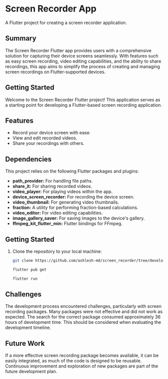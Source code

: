 # Screen Recorder App

A Flutter project for creating a screen recorder application.

## Summary

The Screen Recorder Flutter app provides users with a comprehensive solution for capturing their device screens seamlessly. With features such as easy screen recording, video editing capabilities, and the ability to share recordings, this app aims to simplify the process of creating and managing screen recordings on Flutter-supported devices.

## Getting Started

Welcome to the Screen Recorder Flutter project! This application serves as a starting point for developing a Flutter-based screen recording application.

## Features

- Record your device screen with ease.
- View and edit recorded videos.
- Share your recordings with others.

## Dependencies

This project relies on the following Flutter packages and plugins:

- **path_provider:** For handling file paths.
- **share_it:** For sharing recorded videos.
- **video_player:** For playing videos within the app.
- **device_screen_recorder:** For recording the device screen.
- **video_thumbnail:** For generating video thumbnails.
- **fraction:** A utility for performing fraction-based calculations.
- **video_editor:** For video editing capabilities.
- **image_gallery_saver:** For saving images to the device's gallery.
- **ffmpeg_kit_flutter_min:** Flutter bindings for FFmpeg.

## Getting Started

1. Clone the repository to your local machine:

   ```bash
   git clone https://github.com/ashlesh-md/screen_recorder/tree/development

   flutter pub get

   flutter run
   ```

## Challenges

The development process encountered challenges, particularly with screen recording packages. Many packages were not effective and did not work as expected. The search for the correct package consumed approximately 36 hours of development time. This should be considered
when evaluating the development timeline.

## Future Work

If a more effective screen recording package becomes available, it can be easily integrated, as much of the code is designed to be reusable. Continuous improvement and exploration of new packages are part of the future development plan.
